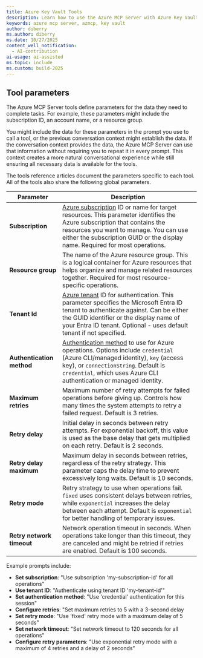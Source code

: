 ```yaml
---
title: Azure Key Vault Tools 
description: Learn how to use the Azure MCP Server with Azure Key Vault keys.
keywords: azure mcp server, azmcp, key vault
author: diberry
ms.author: diberry
ms.date: 10/27/2025
content_well_notification: 
  - AI-contribution
ai-usage: ai-assisted
ms.topic: include
ms.custom: build-2025
--- 
```

## Tool parameters

The Azure MCP Server tools define parameters for the data they need to complete tasks. For example, these parameters might include the subscription ID, an account name, or a resource group.

You might include the data for these parameters in the prompt you use to call a tool, or the previous conversation context might establish the data. If the conversation context provides the data, the Azure MCP Server can use that information without requiring you to repeat it in every prompt. This context creates a more natural conversational experience while still ensuring all necessary data is available for the tools.

The tools reference articles document the parameters specific to each tool. All of the tools also share the following global parameters.

| Parameter       | Description       |
|-----------------|-------------------|
| **Subscription** | [Azure subscription](/azure/cloud-adoption-framework/ready/azure-best-practices/initial-subscriptions) ID or name for target resources. This parameter identifies the Azure subscription that contains the resources you want to manage. You can use either the subscription GUID or the display name. Required for most operations. |
| **Resource group** | The name of the Azure resource group. This is a logical container for Azure resources that helps organize and manage related resources together. Required for most resource-specific operations. |
| **Tenant Id** | [Azure tenant](/azure/cloud-adoption-framework/ready/landing-zone/design-area/azure-ad-define) ID for authentication. This parameter specifies the Microsoft Entra ID tenant to authenticate against. Can be either the GUID identifier or the display name of your Entra ID tenant. Optional - uses default tenant if not specified. |
| **Authentication method** | [Authentication method](/entra/identity/authentication/concept-authentication-methods) to use for Azure operations. Options include `credential` (Azure CLI/managed identity), `key` (access key), or `connectionString`. Default is `credential`, which uses Azure CLI authentication or managed identity. |
| **Maximum retries** | Maximum number of retry attempts for failed operations before giving up. Controls how many times the system attempts to retry a failed request. Default is 3 retries. |
| **Retry delay** | Initial delay in seconds between retry attempts. For exponential backoff, this value is used as the base delay that gets multiplied on each retry. Default is 2 seconds. |
| **Retry delay maximum** | Maximum delay in seconds between retries, regardless of the retry strategy. This parameter caps the delay time to prevent excessively long waits. Default is 10 seconds. |
| **Retry mode** | Retry strategy to use when operations fail. `fixed` uses consistent delays between retries, while `exponential` increases the delay between each attempt. Default is `exponential` for better handling of temporary issues. |
| **Retry network timeout** | Network operation timeout in seconds. When operations take longer than this timeout, they are canceled and might be retried if retries are enabled. Default is 100 seconds. |

Example prompts include:

- **Set subscription**: "Use subscription 'my-subscription-id' for all operations"
- **Use tenant ID**: "Authenticate using tenant ID 'my-tenant-id'"
- **Set authentication method**: "Use 'credential' authentication for this session"
- **Configure retries**: "Set maximum retries to 5 with a 3-second delay
- **Set retry mode**: "Use 'fixed' retry mode with a maximum delay of 5 seconds"
- **Set network timeout**: "Set network timeout to 120 seconds for all operations"
- **Configure retry parameters**: "Use exponential retry mode with a maximum of 4 retries and a delay of 2 seconds"
